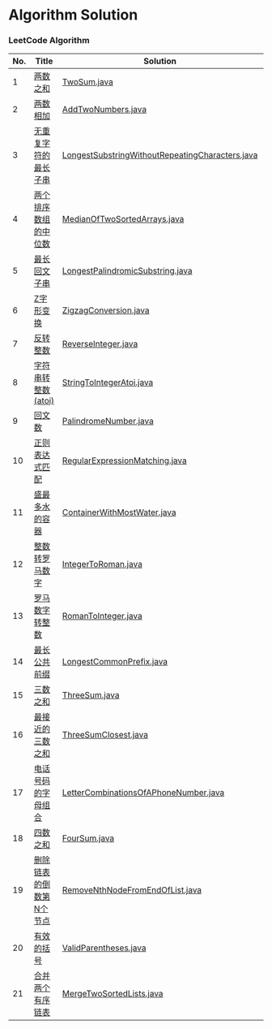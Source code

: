 Algorithm Solution
===

### LeetCode Algorithm

| No. | Title | Solution | Difficulty |
|---| ----- | -------- | ---------- |
|1|[两数之和](https://leetcode-cn.com/problems/two-sum/)| [TwoSum.java](./src/main/java/leetcode/TwoSum.java)|Easy|
|2|[两数相加](https://leetcode-cn.com/problems/add-two-numbers/)| [AddTwoNumbers.java](./src/main/java/leetcode/AddTwoNumbers.java)|Medium|
|3|[无重复字符的最长子串](https://leetcode-cn.com/problems/longest-substring-without-repeating-characters/)| [LongestSubstringWithoutRepeatingCharacters.java](./src/main/java/leetcode/LongestSubstringWithoutRepeatingCharacters.java)|Medium|
|4|[两个排序数组的中位数](https://leetcode-cn.com/problems/median-of-two-sorted-arrays/)| [MedianOfTwoSortedArrays.java](./src/main/java/leetcode/MedianOfTwoSortedArrays.java)|Hard|
|5|[最长回文子串](https://leetcode-cn.com/problems/longest-palindromic-substring/)| [LongestPalindromicSubstring.java](./src/main/java/leetcode/LongestPalindromicSubstring.java)|Medium|
|6|[Z字形变换](https://leetcode-cn.com/problems/zigzag-conversion)|[ZigzagConversion.java](./src/main/java/leetcode/ZigzagConversion.java)|Medium|
|7|[反转整数](https://leetcode-cn.com/problems/reverse-integer)|[ReverseInteger.java](./src/main/java/leetcode/ReverseInteger.java)|Easy|
|8|[字符串转整数 (atoi)](https://leetcode-cn.com/problems/string-to-integer-atoi)|[StringToIntegerAtoi.java](./src/main/java/leetcode/StringToIntegerAtoi.java)|Medium|
|9|[回文数](https://leetcode-cn.com/problems/palindrome-number)|[PalindromeNumber.java](./src/main/java/leetcode/PalindromeNumber.java)|Easy|
|10|[正则表达式匹配](https://leetcode-cn.com/problems/regular-expression-matching)|[RegularExpressionMatching.java](./src/main/java/leetcode/RegularExpressionMatching.java)|Hard|
|11|[盛最多水的容器](https://leetcode-cn.com/problems/container-with-most-water)|[ContainerWithMostWater.java](./src/main/java/leetcode/ContainerWithMostWater.java)|Medium|
|12|[整数转罗马数字](https://leetcode-cn.com/problems/integer-to-roman)|[IntegerToRoman.java](./src/main/java/leetcode/IntegerToRoman.java)|Medium|
|13|[罗马数字转整数](https://leetcode-cn.com/problems/roman-to-integer)|[RomanToInteger.java](./src/main/java/leetcode/RomanToInteger.java)|Easy|
|14|[最长公共前缀](https://leetcode-cn.com/problems/longest-common-prefix)|[LongestCommonPrefix.java](./src/main/java/leetcode/LongestCommonPrefix.java)|Easy|
|15|[三数之和](https://leetcode-cn.com/problems/3sum)|[ThreeSum.java](./src/main/java/leetcode/ThreeSum.java)|Medium|
|16|[最接近的三数之和](https://leetcode-cn.com/problems/3sum-closest)|[ThreeSumClosest.java](./src/main/java/leetcode/ThreeSumClosest.java)|Medium|
|17|[电话号码的字母组合](https://leetcode-cn.com/problems/letter-combinations-of-a-phone-number)|[LetterCombinationsOfAPhoneNumber.java](./src/main/java/leetcode/LetterCombinationsOfAPhoneNumber.java)|Medium|
|18|[四数之和](https://leetcode-cn.com/problems/4sum)|[FourSum.java](./src/main/java/leetcode/FourSum.java)|Medium|
|19|[删除链表的倒数第N个节点](https://leetcode-cn.com/problems/remove-nth-node-from-end-of-list)|[RemoveNthNodeFromEndOfList.java](./src/main/java/leetcode/RemoveNthNodeFromEndOfList.java)|Medium|
|20|[有效的括号](https://leetcode-cn.com/problems/valid-parentheses)|[ValidParentheses.java](./src/main/java/leetcode/ValidParentheses.java)|Easy|
|21|[合并两个有序链表](https://leetcode-cn.com/problems/merge-two-sorted-lists)|[MergeTwoSortedLists.java](./src/main/java/leetcode/MergeTwoSortedLists.java)|Easy|
